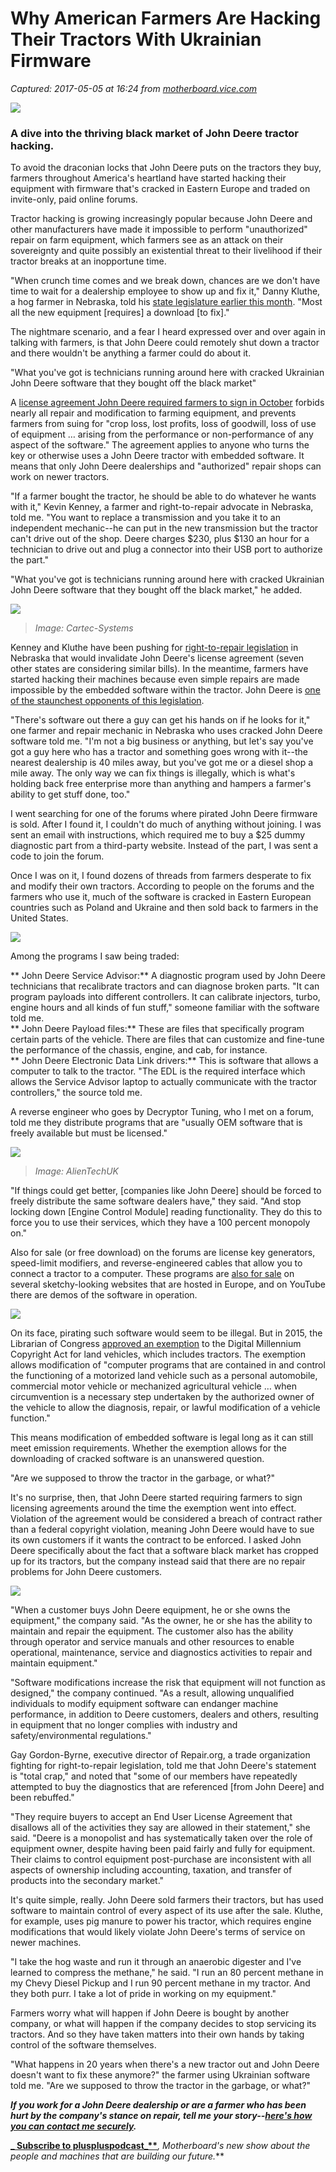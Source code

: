 # Why American Farmers Are Hacking Their Tractors With Ukrainian Firmware

_Captured: 2017-05-05 at 16:24 from [motherboard.vice.com](https://motherboard.vice.com/en_us/article/why-american-farmers-are-hacking-their-tractors-with-ukrainian-firmware?utm_content=buffer9cc8e&utm_medium=social&utm_source=twitter.com&utm_campaign=buffer)_

![](https://video-images.vice.com/articles/58d182727864337f14372260/lede/1490133142066-shutterstock_365372375.jpeg?crop=1xw:0.985977212971078xh;center,center&resize=1440:*)

### A dive into the thriving black market of John Deere tractor hacking.

To avoid the draconian locks that John Deere puts on the tractors they buy, farmers throughout America's heartland have started hacking their equipment with firmware that's cracked in Eastern Europe and traded on invite-only, paid online forums.

Tractor hacking is growing increasingly popular because John Deere and other manufacturers have made it impossible to perform "unauthorized" repair on farm equipment, which farmers see as an attack on their sovereignty and quite possibly an existential threat to their livelihood if their tractor breaks at an inopportune time.

"When crunch time comes and we break down, chances are we don't have time to wait for a dealership employee to show up and fix it," Danny Kluthe, a hog farmer in Nebraska, told his [state legislature earlier this month](https://www.youtube.com/watch?v=HUx0gReDFkE). "Most all the new equipment [requires] a download [to fix]."

The nightmare scenario, and a fear I heard expressed over and over again in talking with farmers, is that John Deere could remotely shut down a tractor and there wouldn't be anything a farmer could do about it.

"What you've got is technicians running around here with cracked Ukrainian John Deere software that they bought off the black market"

A [license agreement John Deere required farmers to sign in October](https://www.deere.com/privacy_and_data/docs/agreement_pdfs/english/2016-10-28-Embedded-Software-EULA.pdf) forbids nearly all repair and modification to farming equipment, and prevents farmers from suing for "crop loss, lost profits, loss of goodwill, loss of use of equipment … arising from the performance or non-performance of any aspect of the software." The agreement applies to anyone who turns the key or otherwise uses a John Deere tractor with embedded software. It means that only John Deere dealerships and "authorized" repair shops can work on newer tractors.

"If a farmer bought the tractor, he should be able to do whatever he wants with it," Kevin Kenney, a farmer and right-to-repair advocate in Nebraska, told me. "You want to replace a transmission and you take it to an independent mechanic--he can put in the new transmission but the tractor can't drive out of the shop. Deere charges $230, plus $130 an hour for a technician to drive out and plug a connector into their USB port to authorize the part."

"What you've got is technicians running around here with cracked Ukrainian John Deere software that they bought off the black market," he added.

![](https://video-images.vice.com/_uncategorized/1490125961700-Screen-Shot-2017-03-21-at-34907-PM.png)

> _Image: Cartec-Systems_

Kenney and Kluthe have been pushing for [right-to-repair legislation](https://motherboard.vice.com/en_us/article/five-states-are-considering-bills-to-legalize-the-right-to-repair-electronics) in Nebraska that would invalidate John Deere's license agreement (seven other states are considering similar bills). In the meantime, farmers have started hacking their machines because even simple repairs are made impossible by the embedded software within the tractor. John Deere is [one of the staunchest opponents of this legislation](https://motherboard.vice.com/en_us/article/farmers-right-to-repair).

"There's software out there a guy can get his hands on if he looks for it," one farmer and repair mechanic in Nebraska who uses cracked John Deere software told me. "I'm not a big business or anything, but let's say you've got a guy here who has a tractor and something goes wrong with it--the nearest dealership is 40 miles away, but you've got me or a diesel shop a mile away. The only way we can fix things is illegally, which is what's holding back free enterprise more than anything and hampers a farmer's ability to get stuff done, too."

I went searching for one of the forums where pirated John Deere firmware is sold. After I found it, I couldn't do much of anything without joining. I was sent an email with instructions, which required me to buy a $25 dummy diagnostic part from a third-party website. Instead of the part, I was sent a code to join the forum.

Once I was on it, I found dozens of threads from farmers desperate to fix and modify their own tractors. According to people on the forums and the farmers who use it, much of the software is cracked in Eastern European countries such as Poland and Ukraine and then sold back to farmers in the United States.

![](https://video-images.vice.com/_uncategorized/1490125937670-Screen-Shot-2017-03-21-at-35200-PM.png)

Among the programs I saw being traded:

** John Deere Service Advisor:** A diagnostic program used by John Deere technicians that recalibrate tractors and can diagnose broken parts. "It can program payloads into different controllers. It can calibrate injectors, turbo, engine hours and all kinds of fun stuff," someone familiar with the software told me.   
** John Deere Payload files:** These are files that specifically program certain parts of the vehicle. There are files that can customize and fine-tune the performance of the chassis, engine, and cab, for instance.  
** John Deere Electronic Data Link drivers:** This is software that allows a computer to talk to the tractor. "The EDL is the required interface which allows the Service Advisor laptop to actually communicate with the tractor controllers," the source told me.

A reverse engineer who goes by Decryptor Tuning, who I met on a forum, told me they distribute programs that are "usually OEM software that is freely available but must be licensed."

![](https://video-images.vice.com/_uncategorized/1490126528141-Screen-Shot-2017-03-21-at-40141-PM.png)

> _Image: AlienTechUK_

"If things could get better, [companies like John Deere] should be forced to freely distribute the same software dealers have," they said. "And stop locking down [Engine Control Module] reading functionality. They do this to force you to use their services, which they have a 100 percent monopoly on."

Also for sale (or free download) on the forums are license key generators, speed-limit modifiers, and reverse-engineered cables that allow you to connect a tractor to a computer. These programs are [also for sale](http://www.cartec-systems.net/advanced_search_result.php/en?keywords=john+deere&osCsid=pthfmf7on01tvl96dc898tebi7&x=0&y=0) on several sketchy-looking websites that are hosted in Europe, and on YouTube there are demos of the software in operation.

![](https://oembed.vice.com/5xcmPs/thumbnail)

On its face, pirating such software would seem to be illegal. But in 2015, the Librarian of Congress [approved an exemption](http://ifixit.org/blog/7475/repair-coalition-wins-exemptions/) to the Digital Millennium Copyright Act for land vehicles, which includes tractors. The exemption allows modification of "computer programs that are contained in and control the functioning of a motorized land vehicle such as a personal automobile, commercial motor vehicle or mechanized agricultural vehicle … when circumvention is a necessary step undertaken by the authorized owner of the vehicle to allow the diagnosis, repair, or lawful modification of a vehicle function."

This means modification of embedded software is legal long as it can still meet emission requirements. Whether the exemption allows for the downloading of cracked software is an unanswered question.

"Are we supposed to throw the tractor in the garbage, or what?"

It's no surprise, then, that John Deere started requiring farmers to sign licensing agreements around the time the exemption went into effect. Violation of the agreement would be considered a breach of contract rather than a federal copyright violation, meaning John Deere would have to sue its own customers if it wants the contract to be enforced. I asked John Deere specifically about the fact that a software black market has cropped up for its tractors, but the company instead said that there are no repair problems for John Deere customers.

![](https://oembed.vice.com/fPt4hk/thumbnail)

"When a customer buys John Deere equipment, he or she owns the equipment," the company said. "As the owner, he or she has the ability to maintain and repair the equipment. The customer also has the ability through operator and service manuals and other resources to enable operational, maintenance, service and diagnostics activities to repair and maintain equipment."

"Software modifications increase the risk that equipment will not function as designed," the company continued. "As a result, allowing unqualified individuals to modify equipment software can endanger machine performance, in addition to Deere customers, dealers and others, resulting in equipment that no longer complies with industry and safety/environmental regulations."

Gay Gordon-Byrne, executive director of Repair.org, a trade organization fighting for right-to-repair legislation, told me that John Deere's statement is "total crap," and noted that "some of our members have repeatedly attempted to buy the diagnostics that are referenced [from John Deere] and been rebuffed."

"They require buyers to accept an End User License Agreement that disallows all of the activities they say are allowed in their statement," she said. "Deere is a monopolist and has systematically taken over the role of equipment owner, despite having been paid fairly and fully for equipment. Their claims to control equipment post-purchase are inconsistent with all aspects of ownership including accounting, taxation, and transfer of products into the secondary market."

It's quite simple, really. John Deere sold farmers their tractors, but has used software to maintain control of every aspect of its use after the sale. Kluthe, for example, uses pig manure to power his tractor, which requires engine modifications that would likely violate John Deere's terms of service on newer machines.

"I take the hog waste and run it through an anaerobic digester and I've learned to compress the methane," he said. "I run an 80 percent methane in my Chevy Diesel Pickup and I run 90 percent methane in my tractor. And they both purr. I take a lot of pride in working on my equipment."

Farmers worry what will happen if John Deere is bought by another company, or what will happen if the company decides to stop servicing its tractors. And so they have taken matters into their own hands by taking control of the software themselves.

"What happens in 20 years when there's a new tractor out and John Deere doesn't want to fix these anymore?" the farmer using Ukrainian software told me. "Are we supposed to throw the tractor in the garbage, or what?"

**_If you work for a John Deere dealership or are a farmer who has been hurt by the company's stance on repair, tell me your story--[here's how you can contact me securely](https://motherboard.vice.com/en_us/article/jason-koebler-secure-contact-information)._**

**[ _ Subscribe to pluspluspodcast_**](https://itunes.apple.com/us/podcast/pluspluspodcast/id1210989400?mt=2)**_, Motherboard's new show about the people and machines that are building our future._**
